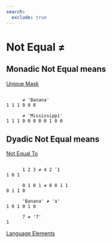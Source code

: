 ```yaml
---
search:
  exclude: true
---
```






<h1 class="heading"><span class="name">Not Equal</span> <span class="command">≠</span></h1>


## Monadic Not Equal means


[Unique Mask](../primitive-functions/unique-mask.md)
```apl

      ≠ 'Banana'
1 1 1 0 0 0

      ≠ 'Mississippi'
1 1 1 0 0 0 0 0 1 0 0
```

## Dyadic Not Equal means


[Not Equal To
      ](../primitive-functions/not-equal.md)
```apl

      1 2 3 ≠ 4 2 ¯1
1 0 1

      0 1 0 1 ≠ 0 0 1 1
0 1 1 0

      'Banana' ≠ 'a'
1 0 1 0 1 0

      7 ≠ '7'
1

```


[Language Elements](./language-elements.md)


